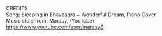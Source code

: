 CREDITS <br>
Song: Sleeping in Bhavaagra ~ Wonderful Dream, Piano Cover <br>
Music stole from: Marasy, (YouTube) https://www.youtube.com/user/marasy8 
